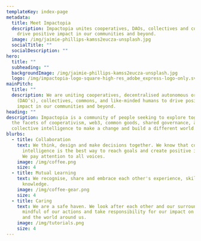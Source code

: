 ```yaml
---
templateKey: index-page
metadata:
  title: Meet Impactopia
  description: Impactopia unites cooperatives, DAOs, collectives and commoners to
    drive positive impact in our communities and beyond.
  image: /img/jaimie-phillips-kamss2eucza-unsplash.jpg
  socialTitle: ""
  socialDescription: ""
hero:
  title: ""
  subheading: ""
  backgroundImage: /img/jaimie-phillips-kamss2eucza-unsplash.jpg
  logo: /img/impactopia-logo-square-high-res_adobe_express-logo-only.svg
mainPitch:
  title: ""
  description: We are uniting cooperatives, decentralised autonomous organisations
    (DAO’s), collectives, commons, and like-minded humans to drive positive
    impact in our communities and beyond.
heading: ""
description: Impactopia is a community of people seeking to explore together all
  the facets of cooperativism, web3, common goods, shared governance, and
  collective intelligence to make a change and build a different world.
blurbs:
  - title: Collaboration
    text: We think, design and make decisions together. We know that collective
      intelligence is the best way to reach goals and create positive impacts.
      We pay attention to all voices.
    image: /img/coffee.png
    size: 4
  - title: Mutual Learning
    text: We recognise, share and embrace each other's experience, skills and
      knowledge.
    image: /img/coffee-gear.png
    size: 4
  - title: Caring
    text: We are a safe haven. We look after each other and our surroundings. We are
      mindful of our actions and take responsibility for our impact on others
      and the world around us.
    image: /img/tutorials.png
    size: 4
---
```

